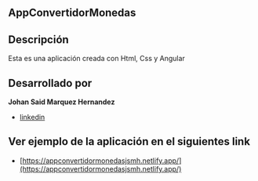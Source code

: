 ## AppConvertidorMonedas
## Descripción 
Esta es una aplicación creada con Html, Css y Angular

## Desarrollado por 
**Johan Said Marquez Hernandez**  
* [linkedin](www.linkedin.com/in/johansmh)

## Ver ejemplo de la aplicación en el siguientes link
* [https://appconvertidormonedasjsmh.netlify.app/](https://appconvertidormonedasjsmh.netlify.app/)
